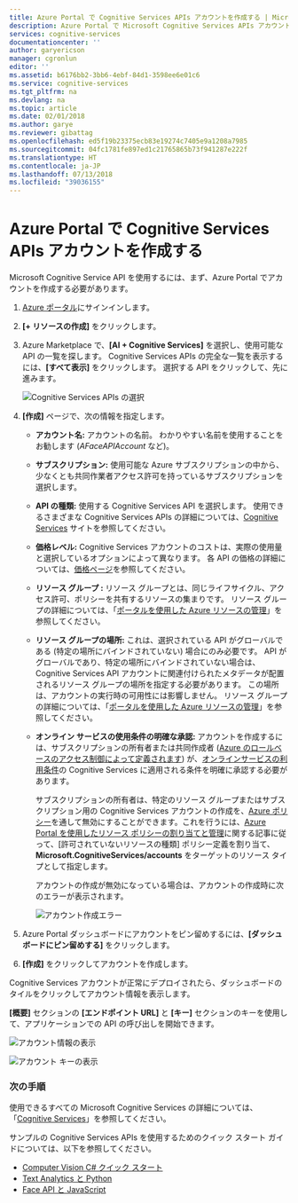 ```yaml
---
title: Azure Portal で Cognitive Services APIs アカウントを作成する | Microsoft Docs
description: Azure Portal で Microsoft Cognitive Services APIs アカウントを作成する方法。
services: cognitive-services
documentationcenter: ''
author: garyericson
manager: cgronlun
editor: ''
ms.assetid: b6176bb2-3bb6-4ebf-84d1-3598ee6e01c6
ms.service: cognitive-services
ms.tgt_pltfrm: na
ms.devlang: na
ms.topic: article
ms.date: 02/01/2018
ms.author: garye
ms.reviewer: gibattag
ms.openlocfilehash: ed5f19b23375ecb83e19274c7405e9a1208a7985
ms.sourcegitcommit: 04fc1781fe897ed1c21765865b73f941287e222f
ms.translationtype: HT
ms.contentlocale: ja-JP
ms.lasthandoff: 07/13/2018
ms.locfileid: "39036155"
---
```

# <a name="create-a-cognitive-services-apis-account-in-the-azure-portal"></a>Azure Portal で Cognitive Services APIs アカウントを作成する

Microsoft Cognitive Service API を使用するには、まず、Azure Portal でアカウントを作成する必要があります。

1. [Azure ポータル](http://portal.azure.com)にサインインします。

2. **[+ リソースの作成]** をクリックします。

3. Azure Marketplace で、**[AI + Cognitive Services]** を選択し、使用可能な API の一覧を探します。 Cognitive Services APIs の完全な一覧を表示するには、**[すべて表示]** をクリックします。 選択する API をクリックして、先に進みます。

    ![Cognitive Services APIs の選択](media/cognitive-services-apis-create-account/select-cognitive-services-apis.png)

4. **[作成]** ページで、次の情報を指定します。

   - **アカウント名:** アカウントの名前。 わかりやすい名前を使用することをお勧します (*AFaceAPIAccount* など)。

   - **サブスクリプション:** 使用可能な Azure サブスクリプションの中から、少なくとも共同作業者アクセス許可を持っているサブスクリプションを選択します。

   - **API の種類:** 使用する Cognitive Services API を選択します。 使用できるさまざまな Cognitive Services APIs の詳細については、[Cognitive Services](https://azure.microsoft.com/services/cognitive-services/) サイトを参照してください。

   - **価格レベル:** Cognitive Services アカウントのコストは、実際の使用量と選択しているオプションによって異なります。 各 API の価格の詳細については、[価格ページ](https://azure.microsoft.com/pricing/details/cognitive-services/)を参照してください。

   - **リソース グループ :** リソース グループとは、同じライフサイクル、アクセス許可、ポリシーを共有するリソースの集まりです。 リソース グループの詳細については、「[ポータルを使用した Azure リソースの管理](https://docs.microsoft.com/azure/azure-resource-manager/resource-group-portal)」を参照してください。

   - **リソース グループの場所:** これは、選択されている API がグローバルである (特定の場所にバインドされていない) 場合にのみ必要です。 API がグローバルであり、特定の場所にバインドされていない場合は、Cognitive Services API アカウントに関連付けられたメタデータが配置されるリソース グループの場所を指定する必要があります。 この場所は、アカウントの実行時の可用性には影響しません。 リソース グループの詳細については、「[ポータルを使用した Azure リソースの管理](https://docs.microsoft.com/azure/azure-resource-manager/resource-group-portal)」を参照してください。

   - **オンライン サービスの使用条件の明確な承認:** アカウントを作成するには、サブスクリプションの所有者または共同作成者 ([Azure のロールベースのアクセス制御によって定義されます](https://docs.microsoft.com/azure/role-based-access-control/overview)) が、[オンラインサービスの利用条件](https://www.microsoft.com/en-us/Licensing/product-licensing/products.aspx)の Cognitive Services に適用される条件を明確に承認する必要があります。 

     サブスクリプションの所有者は、特定のリソース グループまたはサブスクリプション用の Cognitive Services アカウントの作成を、[Azure ポリシー](../azure-policy/azure-policy-introduction.md)を通して無効にすることができます。これを行うには、[Azure Portal を使用したリソース ポリシーの割り当てと管理](../azure-policy/assign-policy-definition.md)に関する記事に従って、[許可されていないリソースの種類] ポリシー定義を割り当て、**Microsoft.CognitiveServices/accounts** をターゲットのリソース タイプとして指定します。

     アカウントの作成が無効になっている場合は、アカウントの作成時に次のエラーが表示されます。

     ![アカウント作成エラー](media/cognitive-services-apis-create-account/error-message.png)

5. Azure Portal ダッシュボードにアカウントをピン留めするには、**[ダッシュボードにピン留めする]** をクリックします。

6. **[作成]** をクリックしてアカウントを作成します。

Cognitive Services アカウントが正常にデプロイされたら、ダッシュボードのタイルをクリックしてアカウント情報を表示します。

**[概要]** セクションの **[エンドポイント URL]** と **[キー]** セクションのキーを使用して、アプリケーションでの API の呼び出しを開始できます。

![アカウント情報の表示](media/cognitive-services-apis-create-account/display-account.png)

![アカウント キーの表示](media/cognitive-services-apis-create-account/account-keys.png)

### <a name="next-steps"></a>次の手順

使用できるすべての Microsoft Cognitive Services の詳細については、「[Cognitive Services](https://azure.microsoft.com/services/cognitive-services/)」を参照してください。

サンプルの Cognitive Services APIs を使用するためのクイック スタート ガイドについては、以下を参照してください。

 - [Computer Vision C# クイック スタート](computer-vision/quickstarts/csharp.md)
 - [Text Analytics と Python](text-analytics/quickstarts/python.md)
 - [Face API と JavaScript](face/quickstarts/javascript.md)
